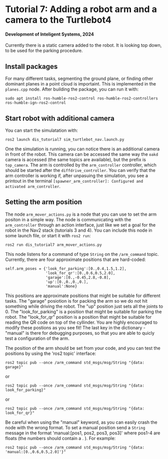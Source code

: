 # Tutorial 7: Adding a robot arm and a camera to the Turtlebot4

#### Development of Inteligent Systems, 2024

Currently there is a static camera added to the robot. It is looking top down, to be used for the parking procedure.

## Install packages

For many different tasks, segmenting the ground plane, or finding other dominant planes in a point cloud is importaint. This is implemented in the `planes.cpp` node. After building the package, you can run it with:
```
sudo apt install ros-humble-ros2-control ros-humble-ros2-controllers ros-humble-ign-ros2-control
```

## Start robot with additional camera

You can start the simulatation with:

```
ros2 launch dis_tutorial7 sim_turtlebot_nav.launch.py
```

One the simulation is running, you can notice there is an additional camera in front of the robot. This camera can be accessed the same way the `oakd` camera is accessed (the same topics are available), but the prefix is `top_camera`. The arm is controlled by the `arm_controller` controller, which should be started after the `diffdrive_controller`. You can verify that the arm controller is working if, after unpasuing the simulation, you see a printout in the terminal `[spawner_arm_controller]: Configured and activated arm_controller`.

## Setting the arm position

The node `arm_mover_actions.py` is a node that you can use to set the arm positon in a simple way. The node is communicating with the `arm_controller` through an action interface, just like we set a goal for the robot in the Nav2 stack (tutorials 3 and 4). You can include this node in some launch file, or start it with `ros2 run`:
```
ros2 run dis_tutorial7 arm_mover_actions.py
```

This node listens for a command of type `String` on the `/arm_command` topic. Currently, there are four approximate positions that are hard-coded:
```
self.arm_poses = {'look_for_parking':[0.,0.4,1.5,1.2],
                  'look_for_qr':[0.,0.6,0.5,2.0],
                  'garage':[0.,-0.45,2.8,-0.8],
                  'up':[0.,0.,0.,0.],
                  'manual':None}
```

This positions are approximate positions that might be suitable for different tasks. The "garage" posiotion is for packing the arm so we do not hit something while driving the robot. The "up" position just sets all the joints to 0. The "look_for_parking" is a position that might be suitable for parking the robot. The "look_for_qr" position is a position that might be suitable for reading the QR code on top of the cyllinder. You are highly encouraged to modify these postions as you see fit! The last key in the dictionary - "manual" is there for debugging purposes, so that you are able to quicly test a configuration of the arm.

The position of the arm should be set from your code, and you can test the positions by using the 'ros2 topic' interface:
```
ros2 topic pub --once /arm_command std_msgs/msg/String "{data: garage}"
```
or
```
ros2 topic pub --once /arm_command std_msgs/msg/String "{data: look_for_parking}"
```
or
```
ros2 topic pub --once /arm_command std_msgs/msg/String "{data: look_for_qr}"
```

Be careful when using the "manual" keyword, as you can easily crash the node with the wrong format. To set a manual position send a `String` message in the format 'manual:[pos1, pos2, pos3, pos3]' where pos1-4 are floats (the numbers should contain a . ). For example:
```
ros2 topic pub --once /arm_command std_msgs/msg/String "{data: 'manual:[0.,0.6,0.5,2.0]'}"
```